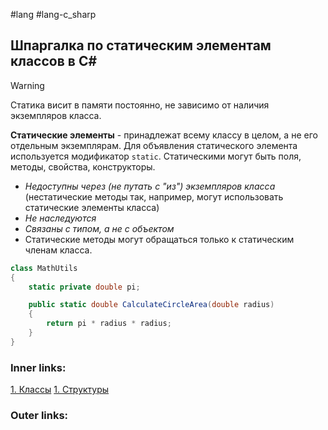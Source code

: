 #lang #lang-c_sharp  

## Шпаргалка по статическим элементам классов в C#

>[!warning] 
> Статика висит в памяти постоянно, не зависимо от наличия экземпляров класса.

**Статические элементы** - принадлежат всему классу в целом, а не его отдельным экземплярам.
Для объявления статического элемента используется модификатор `static`. 
Статическими могут быть поля, методы, свойства, конструкторы.

- *Недоступны через (не путать с "из") экземпляров класса* (нестатические методы так, например, могут использовать статические элементы класса)
- *Не наследуются*
- *Связаны с типом, а не с объектом*
- Статические методы могут обращаться только к статическим членам класса. 

```csharp
class MathUtils
{
    static private double pi;

    public static double CalculateCircleArea(double radius)
    {
        return pi * radius * radius;
    }
}
```

### Inner links:
[1. Классы](1.%20Languages/C-sharp/0.%20Введение/2.%20Классы%20и%20структуры/1.%20Классы.md)
[1. Структуры](1.%20Languages/C-sharp/0.%20Введение/2.%20Классы%20и%20структуры/1.%20Структуры.md)

### Outer links:


